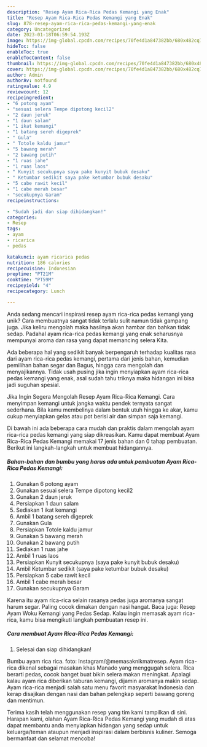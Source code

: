 ```yaml
---
description: "Resep Ayam Rica-Rica Pedas Kemangi yang Enak"
title: "Resep Ayam Rica-Rica Pedas Kemangi yang Enak"
slug: 878-resep-ayam-rica-rica-pedas-kemangi-yang-enak
category: Uncategorized
date: 2023-01-18T06:59:54.193Z
image: https://img-global.cpcdn.com/recipes/70fe4d1a847382bb/680x482cq70/ayam-rica-rica-pedas-kemangi-foto-resep-utama.jpg
hideToc: false
enableToc: true
enableTocContent: false
thumbnail: https://img-global.cpcdn.com/recipes/70fe4d1a847382bb/680x482cq70/ayam-rica-rica-pedas-kemangi-foto-resep-utama.jpg
cover: https://img-global.cpcdn.com/recipes/70fe4d1a847382bb/680x482cq70/ayam-rica-rica-pedas-kemangi-foto-resep-utama.jpg
author: Admin
authorAv: notfound
ratingvalue: 4.9
reviewcount: 12
recipeingredient:
- "6 potong ayam"
- "sesuai selera Tempe dipotong kecil2"
- "2 daun jeruk"
- "1 daun salam"
- "1 ikat kemangi"
- "1 batang sereh digeprek"
- " Gula"
- " Totole kaldu jamur"
- "5 bawang merah"
- "2 bawang putih"
- "1 ruas jahe"
- "1 ruas laos"
- " Kunyit secukupnya saya pake kunyit bubuk desaku"
- " Ketumbar sedikit saya pake ketumbar bubuk desaku"
- "5 cabe rawit kecil"
- "1 cabe merah besar"
- "secukupnya Garam"
recipeinstructions:

- "Sudah jadi dan siap dihidangkan!"
categories:
- Resep
tags:
- ayam
- ricarica
- pedas

katakunci: ayam ricarica pedas 
nutrition: 186 calories
recipecuisine: Indonesian
preptime: "PT21M"
cooktime: "PT59M"
recipeyield: "4"
recipecategory: Lunch

---
```





Anda sedang mencari inspirasi resep ayam rica-rica pedas kemangi yang unik? Cara membuatnya sangat tidak terlalu sulit namun tidak gampang juga. Jika keliru mengolah maka hasilnya akan hambar dan bahkan tidak sedap. Padahal ayam rica-rica pedas kemangi yang enak seharusnya mempunyai aroma dan rasa yang dapat memancing selera Kita.





Ada beberapa hal yang sedikit banyak berpengaruh terhadap kualitas rasa dari ayam rica-rica pedas kemangi, pertama dari jenis bahan, kemudian pemilihan bahan segar dan Bagus, hingga cara mengolah dan menyajikannya. Tidak usah pusing jika ingin menyiapkan ayam rica-rica pedas kemangi yang enak,      asal sudah tahu triknya maka hidangan ini bisa jadi suguhan spesial.














Jika Ingin Segera Mengolah Resep Ayam Rica-Rica Kemangi. Cara menyimpan kemangi untuk jangka waktu pendek ternyata sangat sederhana. Bila kamu membelinya dalam bentuk utuh hingga ke akar, kamu cukup menyiapkan gelas atau pot berisi air dan simpan saja kemangi.






Di bawah ini ada beberapa cara mudah dan praktis dalam mengolah ayam rica-rica pedas kemangi yang siap dikreasikan. Kamu dapat membuat Ayam Rica-Rica Pedas Kemangi memakai 17 jenis bahan dan 0 tahap pembuatan. Berikut ini langkah-langkah untuk membuat hidangannya.

<!--inarticleads1-->

##### Bahan-bahan dan bumbu yang harus ada untuk pembuatan Ayam Rica-Rica Pedas Kemangi:

1. Gunakan 6 potong ayam
1. Gunakan sesuai selera Tempe dipotong kecil2
1. Gunakan 2 daun jeruk
1. Persiapkan 1 daun salam
1. Sediakan 1 ikat kemangi
1. Ambil 1 batang sereh digeprek
1. Gunakan  Gula
1. Persiapkan  Totole kaldu jamur
1. Gunakan 5 bawang merah
1. Gunakan 2 bawang putih
1. Sediakan 1 ruas jahe
1. Ambil 1 ruas laos
1. Persiapkan  Kunyit secukupnya (saya pake kunyit bubuk desaku)
1. Ambil  Ketumbar sedikit (saya pake ketumbar bubuk desaku)
1. Persiapkan 5 cabe rawit kecil
1. Ambil 1 cabe merah besar
1. Gunakan secukupnya Garam


Karena itu ayam rica-rica selain rasanya pedas juga aromanya sangat harum segar. Paling cocok dimakan dengan nasi hangat. Baca juga: Resep Ayam Woku Kemangi yang Pedas Sedap. Kalau ingin memasak ayam rica-rica, kamu bisa mengikuti langkah pembuatan resep ini. 

<!--inarticleads2-->

##### Cara membuat Ayam Rica-Rica Pedas Kemangi:


1. Selesai dan siap dihidangkan!

Bumbu ayam rica rica. foto: Instagram/@memasaknikmatresep. Ayam rica-rica dikenal sebagai masakan khas Manado yang menggugah selera. Rica berarti pedas, cocok banget buat bikin selera makan meningkat. Apalagi kalau ayam rica diberikan taburan kemangi, dijamin aromanya makin sedap. Ayam rica-rica menjadi salah satu menu favorit masyarakat Indonesia dan kerap disajikan dengan nasi dan bahan pelengkap seperti bawang goreng dan mentimun. 

Terima kasih telah menggunakan resep yang tim kami tampilkan di sini. Harapan kami, olahan Ayam Rica-Rica Pedas Kemangi yang mudah di atas dapat membantu anda menyiapkan hidangan yang sedap untuk keluarga/teman ataupun menjadi inspirasi dalam berbisnis kuliner. Semoga bermanfaat dan selamat mencoba!
